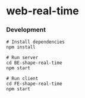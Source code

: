 # web-real-time

### Development

```
# Install dependencies
npm install

# Run server
cd BE-shape-real-time
npm start

# Run client
cd FE-shape-real-time
npm start
```